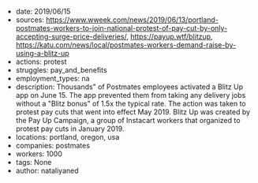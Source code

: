 - date: 2019/06/15
- sources: https://www.wweek.com/news/2019/06/13/portland-postmates-workers-to-join-national-protest-of-pay-cut-by-only-accepting-surge-price-deliveries/, https://payup.wtf/blitzup, https://katu.com/news/local/postmates-workers-demand-raise-by-using-a-blitz-up
- actions: protest
- struggles: pay_and_benefits
- employment_types: na
- description: Thousands" of Postmates employees activated a Blitz Up app on June 15. The app prevented them from taking any delivery jobs without a "Blitz bonus" of 1.5x the typical rate. The action was taken to protest pay cuts that went into effect May 2019. Blitz Up was created by the Pay Up Campaign, a group of Instacart workers that organized to protest pay cuts in January 2019. 
- locations: portland, oregon, usa
- companies: postmates
- workers: 1000
- tags: None
- author: nataliyaned
